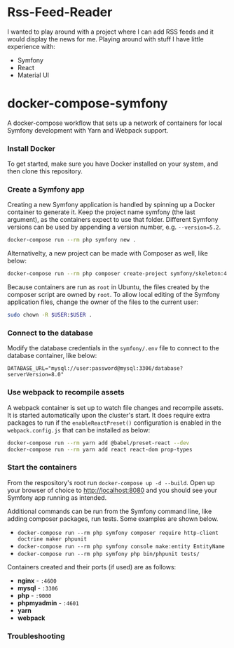 # Rss-Feed-Reader

I wanted to play around with a project where I can add RSS feeds and it would display the news for me.
Playing around with stuff I have little experience with:
- Symfony
- React
- Material UI

# docker-compose-symfony

A docker-compose workflow that sets up a network of containers for local Symfony development with Yarn and Webpack support.

### Install Docker

To get started, make sure you have Docker installed on your system, and then clone this repository.

### Create a Symfony app

Creating a new Symfony application is handled by spinning up a Docker container to generate it.
Keep the project name symfony (the last argument), as the containers expect to use that folder.
Different Symfony versions can be used by appending a version number, e.g. `--version=5.2`.

``` sh
docker-compose run --rm php symfony new .
```

Alternativelty, a new project can be made with Composer as well, like below:

``` sh
docker-compose run --rm php composer create-project symfony/skeleton:4.3.99 .
```

Because containers are run as `root` in Ubuntu, the files created by  the composer script are owned by `root`. To allow local editing of the Symfony application files, change the owner of the files to the current user:
``` sh
sudo chown -R $USER:$USER .
```

### Connect to the database

Modify the database credentials in the `symfony/.env` file to connect to the database container, like below:
```
DATABASE_URL="mysql://user:password@mysql:3306/database?serverVersion=8.0"
```

### Use webpack to recompile assets

A webpack container is set up to watch file changes and recompile assets. It is started automatically upon the cluster's start.
It does require extra packages to run if the `enableReactPreset()` configuration is enabled in the `webpack.config.js` that can be installed as below:

``` sh
docker-compose run --rm yarn add @babel/preset-react --dev
docker-compose run --rm yarn add react react-dom prop-types
```

### Start the containers

From the respository's root run `docker-compose up -d --build`. Open up your browser of choice to [http://localhost:8080](http://localhost:8080) and you should see your Symfony app running as intended.

Additional commands can be run from the Symfony command line, like adding composer packages, run tests. Some examples are shown below.

- `docker-compose run --rm php symfony composer require http-client doctrine maker phpunit`
- `docker-compose run --rm php symfony console make:entity EntityName`
- `docker-compose run --rm php symfony php bin/phpunit tests/`

Containers created and their ports (if used) are as follows:

- **nginx** - `:4600`
- **mysql** - `:3306`
- **php** - `:9000`
- **phpmyadmin** - `:4601`
- **yarn**
- **webpack**

### Troubleshooting

<!-- The following issues have occurred: -->
